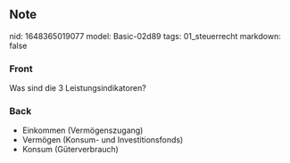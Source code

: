 ## Note
nid: 1648365019077
model: Basic-02d89
tags: 01_steuerrecht
markdown: false

### Front
Was sind die 3 Leistungsindikatoren?

### Back
<ul>
  <li>Einkommen (Vermögenszugang)
  <li>Vermögen (Konsum- und Investitionsfonds)
  <li>Konsum (Güterverbrauch)
</ul>
